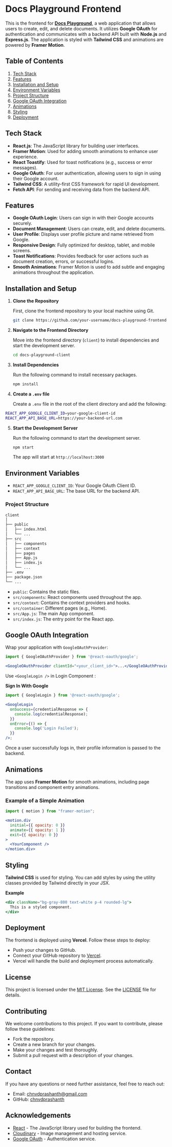 # Docs Playground Frontend

This is the frontend for [**Docs Playground**](https://docs-playground-client.vercel.app/), a web application that allows users to create, edit, and delete documents. It utilizes **Google OAuth** for authentication and communicates with a backend API built with **Node.js** and **Express.js**. The application is styled with **Tailwind CSS** and animations are powered by **Framer Motion**.

## Table of Contents

1. [Tech Stack](#tech-stack)
2. [Features](#features)
3. [Installation and Setup](#installation-and-setup)
4. [Environment Variables](#environment-variables)
5. [Project Structure](#project-structure)
6. [Google OAuth Integration](#google-oauth-integration)
7. [Animations](#animations)
8. [Styling](#styling)
9. [Deployment](#deployment)

## Tech Stack

- **React.js**: The JavaScript library for building user interfaces.
- **Framer Motion**: Used for adding smooth animations to enhance user experience.
- **React Toastify**: Used for toast notifications (e.g., success or error messages).
- **Google OAuth**: For user authentication, allowing users to sign in using their Google account.
- **Tailwind CSS**: A utility-first CSS framework for rapid UI development.
- **Fetch API**: For sending and receiving data from the backend API.

## Features

- **Google OAuth Login**: Users can sign in with their Google accounts securely.
- **Document Management**: Users can create, edit, and delete documents.
- **User Profile**: Displays user profile picture and name retrieved from Google.
- **Responsive Design**: Fully optimized for desktop, tablet, and mobile screens.
- **Toast Notifications**: Provides feedback for user actions such as document creation, errors, or successful logins.
- **Smooth Animations**: Framer Motion is used to add subtle and engaging animations throughout the application.

## Installation and Setup

1. **Clone the Repository**

   First, clone the frontend repository to your local machine using Git.

   ```bash
   git clone https://github.com/your-username/docs-playground-frontend.git
   ```
2. **Navigate to the Frontend Directory**

   Move into the frontend directory (`client`) to install dependencies and start the development server.

   ```bash
   cd docs-playground-client
   ```
3. **Install Dependencies**

   Run the following command to install necessary packages.

   ```bash
   npm install
   ```
4. **Create a `.env` file**

   Create a `.env` file in the root of the client directory and add the following:

```bash
REACT_APP_GOOGLE_CLIENT_ID=your-google-client-id
REACT_APP_API_BASE_URL=https://your-backend-url.com
```
5. **Start the Development Server**

   Run the following command to start the development server.

   ```bash
   npm start
   ```
   The app will start at `http://localhost:3000`

## Environment Variables

- `REACT_APP_GOOGLE_CLIENT_ID`: Your Google OAuth Client ID.
- `REACT_APP_API_BASE_URL`: The base URL for the backend API.

### Project Structure

```bash
client
│
├── public
│   ├── index.html
│   └── ...
├── src
│   ├── components
│   ├── context
│   ├── pages
│   ├── App.js
│   ├── index.js
│   └── ...
├── .env
├── package.json
└── ...
```

- `public`: Contains the static files.
- `src/components`: React components used throughout the app.
- `src/context`: Contains the context providers and hooks.
- `src/container`: Different pages (e.g., Home).
- `src/App.js`: The main App component.
- `src/index.js`: The entry point for the React app.

## Google OAuth Integration

Wrap your application with `GoogleOAuthProvider`:

```jsx
import { GoogleOAuthProvider } from '@react-oauth/google';

<GoogleOAuthProvider clientId="<your_client_id>">...</GoogleOAuthProvider>;
```

Use `<GoogleLogin />` in Login Component :

**Sign In With Google**
```jsx
import { GoogleLogin } from '@react-oauth/google';

<GoogleLogin
  onSuccess={credentialResponse => {
    console.log(credentialResponse);
  }}
  onError={() => {
    console.log('Login Failed');
  }}
/>;
```
Once a user successfully logs in, their profile information is passed to the backend.

## Animations

The app uses **Framer Motion** for smooth animations, including page transitions and component entry animations.

### Example of a Simple Animation

```jsx
import { motion } from "framer-motion";

<motion.div
  initial={{ opacity: 0 }}
  animate={{ opacity: 1 }}
  exit={{ opacity: 0 }}
>
  <YourComponent />
</motion.div>
```

## Styling

**Tailwind CSS** is used for styling. You can add styles by using the utility classes provided by Tailwind directly in your JSX.

**Example**
```jsx
<div className="bg-gray-800 text-white p-4 rounded-lg">
  This is a styled component.
</div>
```

## Deployment
The frontend is deployed using **Vercel**. Follow these steps to deploy:

- Push your changes to GitHub.
- Connect your GitHub repository to [Vercel](https://vercel.com).
- Vercel will handle the build and deployment process automatically.

## License

This project is licensed under the [MIT License](LICENSE). See the [LICENSE](LICENSE) file for details.

## Contributing

We welcome contributions to this project. If you want to contribute, please follow these guidelines:

-  Fork the repository.
- Create a new branch for your changes.
- Make your changes and test thoroughly.
- Submit a pull request with a description of your changes.

## Contact

If you have any questions or need further assistance, feel free to reach out:

- Email: chnvdprashanth@gmail.com
- GitHub: [chnvdprashanth](https://github.com/chnvdprashanth)

## Acknowledgements

- [React](https://reactjs.org/) - The JavaScript library used for building the frontend.
- [Cloudinary](https://cloudinary.com/) - Image management and hosting service.
- [Google OAuth](https://developers.google.com/identity) - Authentication service.
